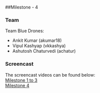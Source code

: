 ##Milestone - 4

### Team
Team Blue Drones:
 - Ankit Kumar (akumar18) 
 - Vipul Kashyap (vkkashya)
 - Ashutosh Chaturvedi (achatur)

### Screencast
The screencast videos can be found below:
<br>
[Milestone 1 to 3](https://youtu.be/kq_FXcvgwno)
<br>
[Milestone 4](https://youtu.be/NnV-fjyhLJs)
